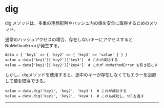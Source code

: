 # dig
dig メソッドは、多重の連想配列やハッシュ内の値を安全に取得するためのメソッド。

通常のハッシュアクセスの場合、存在しないキーにアクセスすると NoMethodErrorが発生する。
~~~
data = { 'key1' => { 'key2' => { 'key3' => 'value' } } }
value = data['key1']['key2']['key3']  # これが成功する
value = data['key1']['key2']['key4']  # これが NoMethodError を引き起こす
~~~

しかし、digメソッドを使用すると、途中のキーが存在しなくてもエラーを回避して値を取得できる。
~~~
value = data.dig('key1', 'key2', 'key3')  # これが成功する
value = data.dig('key1', 'key2', 'key4')  # これも成功し、nilを返す
~~~
***
